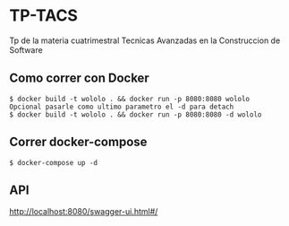 # TP-TACS
Tp de la materia cuatrimestral Tecnicas Avanzadas en la Construccion de Software

## Como correr con Docker

```
$ docker build -t wololo . && docker run -p 8080:8080 wololo
Opcional pasarle como ultimo parametro el -d para detach
$ docker build -t wololo . && docker run -p 8080:8080 -d wololo
```

## Correr docker-compose
```
$ docker-compose up -d
```

## API

[http://localhost:8080/swagger-ui.html#/](http://localhost:8080/swagger-ui.html#/)
